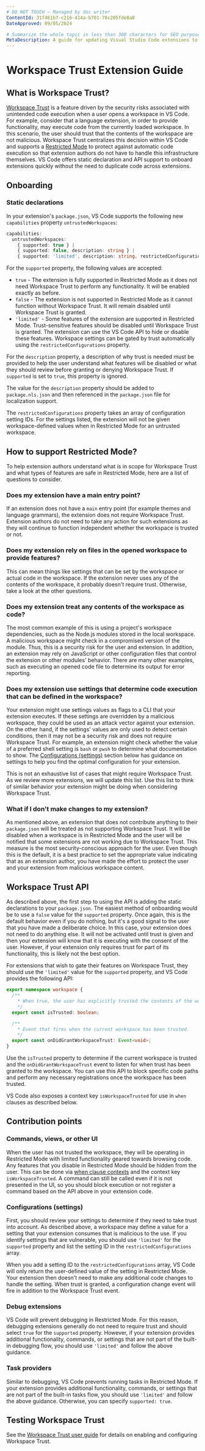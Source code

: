 ```yaml
---
# DO NOT TOUCH — Managed by doc writer
ContentId: 31f461b7-c216-414a-b701-78c205fde8a8
DateApproved: 09/05/2024

# Summarize the whole topic in less than 300 characters for SEO purpose
MetaDescription: A guide for updating Visual Studio Code extensions to support Workspace Trust
---
```


# Workspace Trust Extension Guide

## What is Workspace Trust?

[Workspace Trust](/docs/editor/workspace-trust) is a feature driven by the security risks associated with unintended code execution when a user opens a workspace in VS Code. For example, consider that a language extension, in order to provide functionality, may execute code from the currently loaded workspace. In this scenario, the user should trust that the contents of the workspace are not malicious. Workspace Trust centralizes this decision within VS Code and supports a [Restricted Mode](/docs/editor/workspace-trust#_restricted-mode) to protect against automatic code execution so that extension authors do not have to handle this infrastructure themselves. VS Code offers static declaration and API support to onboard extensions quickly without the need to duplicate code across extensions.

## Onboarding

### Static declarations

In your extension's `package.json`, VS Code supports the following new `capabilities` property `untrustedWorkspaces`:

```typescript
capabilities:
  untrustedWorkspaces:
    { supported: true } |
    { supported: false, description: string } |
    { supported: 'limited', description: string, restrictedConfigurations?: string[] }
```

For the `supported` property, the following values are accepted:

* `true` - The extension is fully supported in Restricted Mode as it does not need Workspace Trust to perform any functionality. It will be enabled exactly as before.
* `false` - The extension is not supported in Restricted Mode as it cannot function without Workspace Trust. It will remain disabled until Workspace Trust is granted.
* `'limited'` - Some features of the extension are supported in Restricted Mode. Trust-sensitive features should be disabled until Workspace Trust is granted. The extension can use the VS Code API to hide or disable these features. Workspace settings can be gated by trust automatically using the `restrictedConfigurations` property.

For the `description` property, a description of why trust is needed must be provided to help the user understand what features will be disabled or what they should review before granting or denying Workspace Trust. If `supported` is set to `true`, this property is ignored.

The value for the `description` property should be added to `package.nls.json` and then referenced in the `package.json` file for localization support.

The `restrictedConfigurations` property takes an array of configuration setting IDs. For the settings listed, the extension will not be given workspace-defined values when in Restricted Mode for an untrusted workspace.

## How to support Restricted Mode?

To help extension authors understand what is in scope for Workspace Trust and what types of features are safe in Restricted Mode, here are a list of questions to consider.

### Does my extension have a main entry point?

If an extension does not have a `main` entry point (for example themes and language grammars), the extension does not require Workspace Trust. Extension authors do not need to take any action for such extensions as they will continue to function independent whether the workspace is trusted or not.

### Does my extension rely on files in the opened workspace to provide features?

This can mean things like settings that can be set by the workspace or actual code in the workspace. If the extension never uses any of the contents of the workspace, it probably doesn't require trust. Otherwise, take a look at the other questions.

### Does my extension treat any contents of the workspace as code?

The most common example of this is using a project's workspace dependencies, such as the Node.js modules stored in the local workspace. A malicious workspace might check in a compromised version of the module. Thus, this is a security risk for the user and extension. In addition, an extension may rely on JavaScript or other configuration files that control the extension or other modules' behavior. There are many other examples, such as executing an opened code file to determine its output for error reporting.

### Does my extension use settings that determine code execution that can be defined in the workspace?

Your extension might use settings values as flags to a CLI that your extension executes. If these settings are overridden by a malicious workspace, they could be used as an attack vector against your extension. On the other hand, if the settings' values are only used to detect certain conditions, then it may not be a security risk and does not require Workspace Trust. For example, an extension might check whether the value of a preferred shell setting is `bash` or `pwsh` to determine what documentation to show. The [Configurations (settings)](#configurations-settings) section below has guidance on settings to help you find the optimal configuration for your extension.

This is not an exhaustive list of cases that might require Workspace Trust. As we review more extensions, we will update this list. Use this list to think of similar behavior your extension might be doing when considering Workspace Trust.

### What if I don't make changes to my extension?

As mentioned above, an extension that does not contribute anything to their `package.json` will be treated as not supporting Workspace Trust. It will be disabled when a workspace is in Restricted Mode and the user will be notified that some extensions are not working due to Workspace Trust. This measure is the most security-conscious approach for the user. Even though this is the default, it is a best practice to set the appropriate value indicating that as an extension author, you have made the effort to protect the user and your extension from malicious workspace content.

## Workspace Trust API

As described above, the first step to using the API is adding the static declarations to your `package.json`. The easiest method of onboarding would be to use a `false` value for the `supported` property. Once again, this is the default behavior even if you do nothing, but it's a good signal to the user that you have made a deliberate choice. In this case, your extension does not need to do anything else. It will not be activated until trust is given and then your extension will know that it is executing with the consent of the user. However, if your extension only requires trust for part of its functionality, this is likely not the best option.

For extensions that wish to gate their features on Workspace Trust, they should use the `'limited'` value for the `supported` property, and VS Code provides the following API:

```typescript
export namespace workspace {
  /**
    * When true, the user has explicitly trusted the contents of the workspace.
    */
  export const isTrusted: boolean;

  /**
    * Event that fires when the current workspace has been trusted.
    */
  export const onDidGrantWorkspaceTrust: Event<void>;
}
```

Use the `isTrusted` property to determine if the current workspace is trusted and the `onDidGrantWorkspaceTrust` event to listen for when trust has been granted to the workspace. You can use this API to block specific code paths and perform any necessary registrations once the workspace has been trusted.

VS Code also exposes a context key `isWorkspaceTrusted` for use in `when` clauses as described below.

## Contribution points

### Commands, views, or other UI

When the user has not trusted the workspace, they will be operating in Restricted Mode with limited functionality geared towards browsing code. Any features that you disable in Restricted Mode should be hidden from the user. This can be done via [when clause contexts](/api/references/when-clause-contexts) and the context key `isWorkspaceTrusted`. A command can still be called even if it is not presented in the UI, so you should block execution or not register a command based on the API above in your extension code.

### Configurations (settings)

First, you should review your settings to determine if they need to take trust into account. As described above, a workspace may define a value for a setting that your extension consumes that is malicious to the use. If you identify settings that are vulnerable, you should use `'limited'` for the `supported` property and list the setting ID in the `restrictedConfigurations` array.

When you add a setting ID to the `restrictedConfigurations` array, VS Code will only return the user-defined value of the setting in Restricted Mode. Your extension then doesn't need to make any additional code changes to handle the setting. When trust is granted, a configuration change event will fire in addition to the Workspace Trust event.

### Debug extensions

VS Code will prevent debugging in Restricted Mode. For this reason, debugging extensions generally do not need to require trust and should select `true` for the `supported` property. However, if your extension provides additional functionality, commands, or settings that are not part of the built-in debugging flow, you should use `'limited'` and follow the above guidance.

### Task providers

Similar to debugging, VS Code prevents running tasks in Restricted Mode. If your extension provides additional functionality, commands, or settings that are not part of the built-in tasks flow, you should use `'limited'` and follow the above guidance. Otherwise, you can specify `supported: true`.

## Testing Workspace Trust

See the [Workspace Trust user guide](/docs/editor/workspace-trust) for details on enabling and configuring Workspace Trust.
